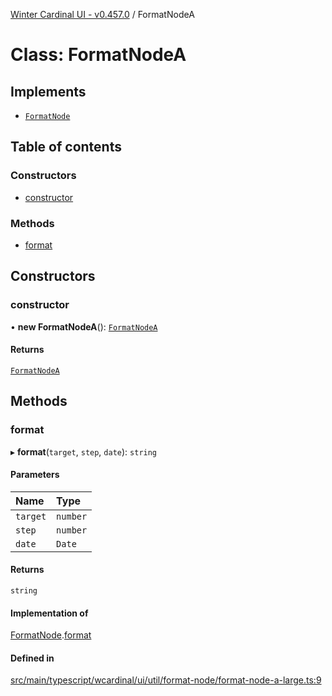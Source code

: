 [Winter Cardinal UI - v0.457.0](../index.md) / FormatNodeA

# Class: FormatNodeA

## Implements

- [`FormatNode`](../interfaces/FormatNode.md)

## Table of contents

### Constructors

- [constructor](FormatNodeA.md#constructor)

### Methods

- [format](FormatNodeA.md#format)

## Constructors

### constructor

• **new FormatNodeA**(): [`FormatNodeA`](FormatNodeA.md)

#### Returns

[`FormatNodeA`](FormatNodeA.md)

## Methods

### format

▸ **format**(`target`, `step`, `date`): `string`

#### Parameters

| Name | Type |
| :------ | :------ |
| `target` | `number` |
| `step` | `number` |
| `date` | `Date` |

#### Returns

`string`

#### Implementation of

[FormatNode](../interfaces/FormatNode.md).[format](../interfaces/FormatNode.md#format)

#### Defined in

[src/main/typescript/wcardinal/ui/util/format-node/format-node-a-large.ts:9](https://github.com/winter-cardinal/winter-cardinal-ui/blob/v0.457.0/src/main/typescript/wcardinal/ui/util/format-node/format-node-a-large.ts#L9)
